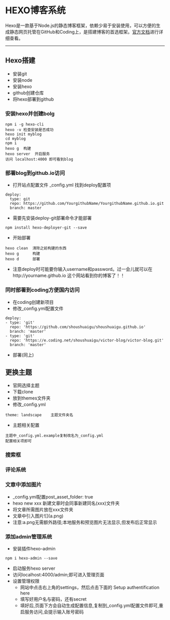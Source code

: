 # HEXO博客系统
Hexo是一款基于Node.js的静态博客框架，依赖少易于安装使用，可以方便的生成静态网页托管在GitHub和Coding上，是搭建博客的首选框架。[官方文档](https://hexo.io/zh-cn/docs/one-command-deployment)进行详细查看。

---

## Hexo搭建
- 安装git
- 安装node
- 安装hexo
- github创建仓库
- 将hexo部署到github
### 安装hexo并创建bolg
```
npm i -g hexo-cli
hexo -v 检查安装是否成功
hexo init myblog
cd myblog
npm i
hexo g  构建
hexo server  开启服务
访问 localhost:4000 即可看到blog
```
### 部署blog到github.io访问
- 打开站点配置文件 _config.yml
找到deploy配置项
```
deploy:
  type: git
  repo: https://github.com/YourgithubName/YourgithubName.github.io.git
  branch: master
```
- 需要先安装deploy-git部署命令才能部署
```
npm install hexo-deployer-git --save
```
- 开始部署
```
hexo clean  清除之前构建的东西
hexo g      构建
hexo d      部署
```
- 注意deploy时可能要你输入username和password。过一会儿就可以在http://yourname.github.io 这个网站看到你的博客了！！
### 同时部署到coding方便国内访问
- 在coding创建新项目
- 修改_config.yml配置文件
```
deploy:
- type: 'git'
  repo: 'https://github.com/shoushuaigu/shoushuaigu.github.io'
  branch: 'master'
- type: 'git'
  repo: 'https://e.coding.net/shoushuaigu/victor-blog/victor-blog.git'
  branch: 'master'
```
- 部署(同上)
## 更换主题
- 官网选择主题
- 下载clone
- 放到themes文件夹
- 修改_config.yml
```
theme: landscape    主题文件夹名
```
- 主题相关配置
```
主题中_config.yml.example复制改名为_config.yml
配置相关项即可
```
### 搜索框
### 评论系统
### 文章中添加图片
- _config.yml配置post_asset_folder: true
- hexo new xxx  新建文章时会同事新建同名(xxx)文件夹
- 将文章所需图片放在xxx文件夹
- 文章中引入图片\!\[](a.png)
- 注意:a.png无需额外路径;本地服务和预览图片无法显示,但发布后正常显示
### 添加admin管理系统
- 安装插件hexo-admin
```
npm i hexo-admin --save
```
- 启动服务hexo server
- 访问localhost:4000/admin;即可进入管理页面
- 设置管理权限
  - 网站中点击右上角的settings，然后点击下面的 Setup authentification here 
  - 填写好用户名与密码，还有secret
  - 填好后,页面下方会自动生成配置信息,复制到_config.yml配置文件即可,重启服务访问,会提示输入账号密码

